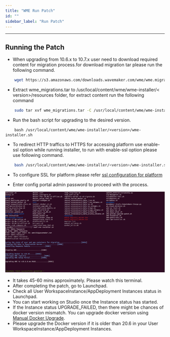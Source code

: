 ```yaml
---
title: "WME Run Patch"
id: ""
sidebar_label: "Run Patch"
---
```

---

## Running the Patch

- When upgrading from 10.6.x to 10.7.x user need to download required content for migration process.for download migration tar please run the following command.

```bash
    wget https://s3.amazonaws.com/downloads.wavemaker.com/wme/wme.migration/wme_migrations.tar
```

- Extract wme_migrations.tar to /usr/local/content/wme/wme-installer/< version>/resources folder, for extract content run the following command

```bash
    sudo tar xvf wme_migrations.tar -C /usr/local/content/wme/wme-installer/<version>/resources/
 ```

- Run the bash script for upgrading to the desired version.

```shell
    bash /usr/local/content/wme/wme-installer/<version>/wme-installer.sh
```

- To redirect HTTP traffics to HTTPS for accessing platform use enable-ssl option while running installer, to run with enable-ssl option please use following command.

```bash
    bash /usr/local/content/wme/wme-installer/<version>/wme-installer.sh --enable-ssl
```

- To configure SSL for platform please refer [ssl configuration for platform](/learn/on-premise/configure/config-ssl)

- Enter config portal admin password to proceed with the process.

[![upgrading-wme](/learn/assets/wme-setup/upgrade-wme-setup/wme-patch-upgrade.jpg)](/learn/assets/wme-setup/upgrade-wme-setup/wme-patch-upgrade.jpg)

- It takes 45-60 mins approximately. Please watch this terminal.
- After completing the patch, go to Launchpad.
- Check all User WorkspaceInstance/AppDeployment Instances status in Launchpad.
- You can start working on Studio once the Instance status has started.
- If the Instance status UPGRADE_FAILED, then there might be chances of docker version mismatch. You can upgrade docker version using [Manual Docker Upgrade](/learn/on-premise/upgrade/docker-upgrade).
- Please upgrade the Docker version if it is older than 20.6 in your User WorkspaceInstance/AppDeployment Instances.
